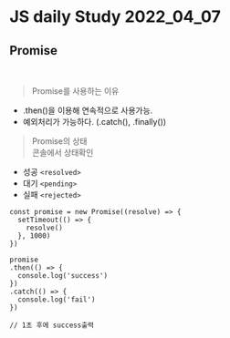 # JS daily Study 2022_04_07 <br>
## Promise <br>
<br>

>Promise를 사용하는 이유
- .then()을 이용해 연속적으로 사용가능.
- 예외처리가 가능하다. (.catch(), .finally())

>Promise의 상태 <br>
콘솔에서 상태확인
- 성공 ```<resolved>```
- 대기 ```<pending>```   
- 실패 ```<rejected>```

```
const promise = new Promise((resolve) => {
  setTimeout(() => {
    resolve()
  }, 1000)
})

promise
.then(() => {
  console.log('success')
})
.catch(() => {
  console.log('fail')
})

// 1초 후에 success출력
```